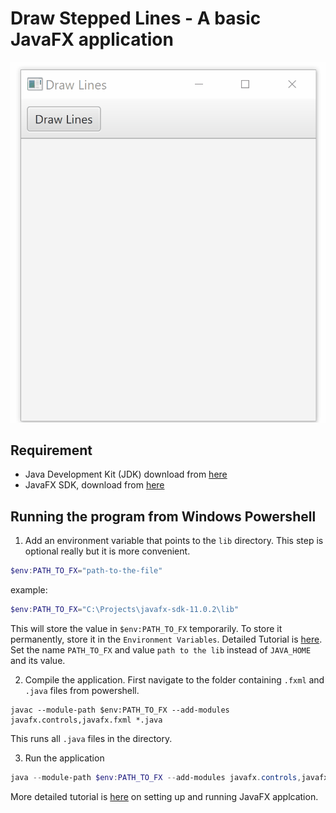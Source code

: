 # Draw Stepped Lines - A basic JavaFX application

![](draw-stepped-lines.gif)

## Requirement

- Java Development Kit (JDK) download from [here](http://jdk.java.net/15/)
- JavaFX SDK, download from [here](https://gluonhq.com/products/javafx/)

## Running the program from Windows Powershell

1. Add an environment variable that points to the `lib` directory. This step is optional really but it is more convenient.

```powershell
$env:PATH_TO_FX="path-to-the-file"
```

example:

```powershell
$env:PATH_TO_FX="C:\Projects\javafx-sdk-11.0.2\lib"
```

This will store the value in `$env:PATH_TO_FX` temporarily. To store it permanently, store it in the `Environment Variables`. Detailed Tutorial is [here](https://www.baeldung.com/java-home-on-windows-7-8-10-mac-os-x-linux). Set the name `PATH_TO_FX` and value `path to the lib` instead of `JAVA_HOME` and its value.

2. Compile the application. First navigate to the folder containing `.fxml` and `.java` files from powershell.

```
javac --module-path $env:PATH_TO_FX --add-modules javafx.controls,javafx.fxml *.java
```

This runs all `.java` files in the directory.

3. Run the application

```powershell
java --module-path $env:PATH_TO_FX --add-modules javafx.controls,javafx.fxml DrawSteppedLines
```

More detailed tutorial is [here](https://openjfx.io/openjfx-docs/#install-javafx) on setting up and running JavaFX applcation.
